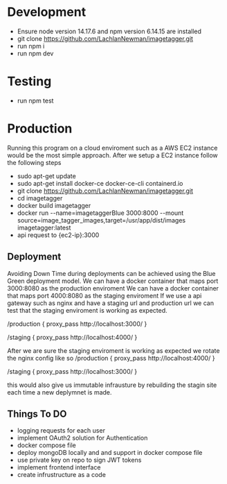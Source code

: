 # Development
- Ensure node version 14.17.6 and npm version 6.14.15 are installed
- git clone https://github.com/LachlanNewman/imagetagger.git
- run npm i
- run npm dev

# Testing
- run npm test

# Production
Running this program on a cloud enviroment such as a AWS EC2 instance would be the most simple approach. After we setup a EC2 instance follow the following steps
- sudo apt-get update
- sudo apt-get install docker-ce docker-ce-cli containerd.io
- git clone https://github.com/LachlanNewman/imagetagger.git
- cd imagetagger
- docker build imagetagger
- docker run --name=imagetaggerBlue 3000:8000 \--mount source=image_tagger_images,target=/usr/app/dist/images imagetagger:latest 
- api request to {ec2-ip}:3000

## Deployment
Avoiding Down Time during deployments can be achieved using the Blue Green deployment model.
We can have a docker container that maps port 3000:8080 as the production enviroment
We can have a docker container that maps port 4000:8080 as the staging enviroment
If we use a api gateway such as nginx and have a staging url and production url we can test that the staging enviroment is working as expected.

/production {
    proxy_pass http://localhost:3000/
}

/staging {
    proxy_pass http://localhost:4000/
}

After we are sure the staging enviroment is working as expected we rotate the nginx config like so
/production {
    proxy_pass http://localhost:4000/
}

/staging {
    proxy_pass http://localhost:3000/
}

this would also give us immutable infrausture by rebuilding the stagin site each time a new deplymnet is made.

## Things To DO
- logging requests for each user 
- implement OAuth2 solution for Authentication
- docker compose file
- deploy mongoDB locally and and support in docker compose file
- use private key on repo to sign JWT tokens
- implement frontend interface
- create infrustructure as a code 